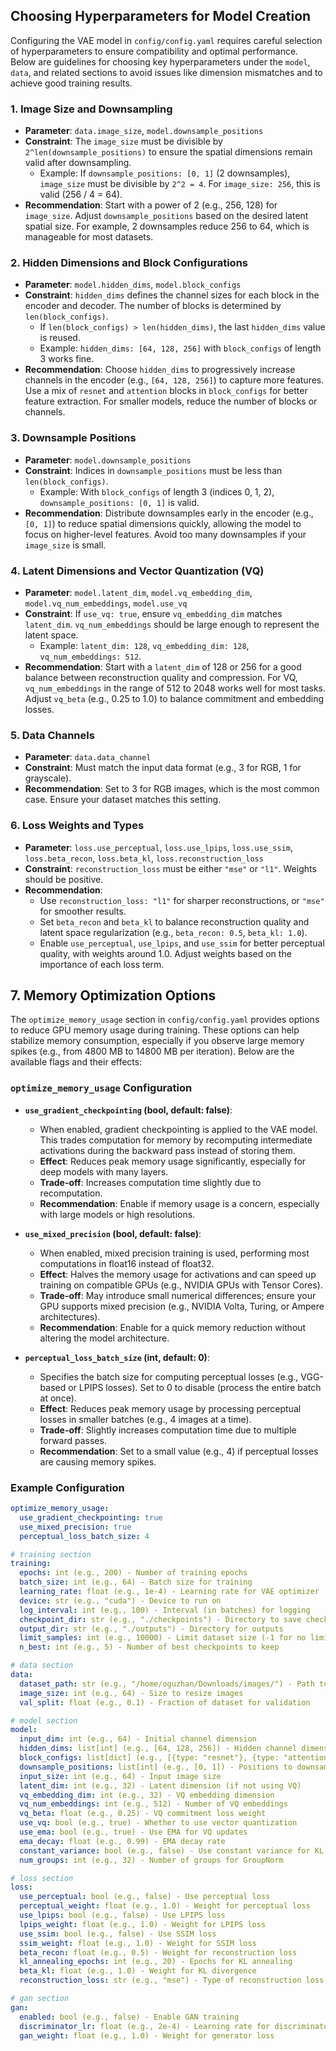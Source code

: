 


## Choosing Hyperparameters for Model Creation

Configuring the VAE model in `config/config.yaml` requires careful selection of hyperparameters to ensure compatibility and optimal performance. Below are guidelines for choosing key hyperparameters under the `model`, `data`, and related sections to avoid issues like dimension mismatches and to achieve good training results.

### 1. Image Size and Downsampling
- **Parameter**: `data.image_size`, `model.downsample_positions`
- **Constraint**: The `image_size` must be divisible by `2^len(downsample_positions)` to ensure the spatial dimensions remain valid after downsampling.
  - Example: If `downsample_positions: [0, 1]` (2 downsamples), `image_size` must be divisible by `2^2 = 4`. For `image_size: 256`, this is valid (256 / 4 = 64).
- **Recommendation**: Start with a power of 2 (e.g., 256, 128) for `image_size`. Adjust `downsample_positions` based on the desired latent spatial size. For example, 2 downsamples reduce 256 to 64, which is manageable for most datasets.

### 2. Hidden Dimensions and Block Configurations
- **Parameter**: `model.hidden_dims`, `model.block_configs`
- **Constraint**: `hidden_dims` defines the channel sizes for each block in the encoder and decoder. The number of blocks is determined by `len(block_configs)`.
  - If `len(block_configs) > len(hidden_dims)`, the last `hidden_dims` value is reused.
  - Example: `hidden_dims: [64, 128, 256]` with `block_configs` of length 3 works fine.
- **Recommendation**: Choose `hidden_dims` to progressively increase channels in the encoder (e.g., `[64, 128, 256]`) to capture more features. Use a mix of `resnet` and `attention` blocks in `block_configs` for better feature extraction. For smaller models, reduce the number of blocks or channels.

### 3. Downsample Positions
- **Parameter**: `model.downsample_positions`
- **Constraint**: Indices in `downsample_positions` must be less than `len(block_configs)`.
  - Example: With `block_configs` of length 3 (indices 0, 1, 2), `downsample_positions: [0, 1]` is valid.
- **Recommendation**: Distribute downsamples early in the encoder (e.g., `[0, 1]`) to reduce spatial dimensions quickly, allowing the model to focus on higher-level features. Avoid too many downsamples if your `image_size` is small.

### 4. Latent Dimensions and Vector Quantization (VQ)
- **Parameter**: `model.latent_dim`, `model.vq_embedding_dim`, `model.vq_num_embeddings`, `model.use_vq`
- **Constraint**: If `use_vq: true`, ensure `vq_embedding_dim` matches `latent_dim`. `vq_num_embeddings` should be large enough to represent the latent space.
  - Example: `latent_dim: 128`, `vq_embedding_dim: 128`, `vq_num_embeddings: 512`.
- **Recommendation**: Start with a `latent_dim` of 128 or 256 for a good balance between reconstruction quality and compression. For VQ, `vq_num_embeddings` in the range of 512 to 2048 works well for most tasks. Adjust `vq_beta` (e.g., 0.25 to 1.0) to balance commitment and embedding losses.

### 5. Data Channels
- **Parameter**: `data.data_channel`
- **Constraint**: Must match the input data format (e.g., 3 for RGB, 1 for grayscale).
- **Recommendation**: Set to 3 for RGB images, which is the most common case. Ensure your dataset matches this setting.

### 6. Loss Weights and Types
- **Parameter**: `loss.use_perceptual`, `loss.use_lpips`, `loss.use_ssim`, `loss.beta_recon`, `loss.beta_kl`, `loss.reconstruction_loss`
- **Constraint**: `reconstruction_loss` must be either `"mse"` or `"l1"`. Weights should be positive.
- **Recommendation**:
  - Use `reconstruction_loss: "l1"` for sharper reconstructions, or `"mse"` for smoother results.
  - Set `beta_recon` and `beta_kl` to balance reconstruction quality and latent space regularization (e.g., `beta_recon: 0.5`, `beta_kl: 1.0`).
  - Enable `use_perceptual`, `use_lpips`, and `use_ssim` for better perceptual quality, with weights around 1.0. Adjust weights based on the importance of each loss term.

## 7. Memory Optimization Options

The `optimize_memory_usage` section in `config/config.yaml` provides options to reduce GPU memory usage during training. These options can help stabilize memory consumption, especially if you observe large memory spikes (e.g., from 4800 MB to 14800 MB per iteration). Below are the available flags and their effects:

### `optimize_memory_usage` Configuration

- **`use_gradient_checkpointing` (bool, default: false)**:
  - When enabled, gradient checkpointing is applied to the VAE model. This trades computation for memory by recomputing intermediate activations during the backward pass instead of storing them.
  - **Effect**: Reduces peak memory usage significantly, especially for deep models with many layers.
  - **Trade-off**: Increases computation time slightly due to recomputation.
  - **Recommendation**: Enable if memory usage is a concern, especially with large models or high resolutions.

- **`use_mixed_precision` (bool, default: false)**:
  - When enabled, mixed precision training is used, performing most computations in float16 instead of float32.
  - **Effect**: Halves the memory usage for activations and can speed up training on compatible GPUs (e.g., NVIDIA GPUs with Tensor Cores).
  - **Trade-off**: May introduce small numerical differences; ensure your GPU supports mixed precision (e.g., NVIDIA Volta, Turing, or Ampere architectures).
  - **Recommendation**: Enable for a quick memory reduction without altering the model architecture.

- **`perceptual_loss_batch_size` (int, default: 0)**:
  - Specifies the batch size for computing perceptual losses (e.g., VGG-based or LPIPS losses). Set to 0 to disable (process the entire batch at once).
  - **Effect**: Reduces peak memory usage by processing perceptual losses in smaller batches (e.g., 4 images at a time).
  - **Trade-off**: Slightly increases computation time due to multiple forward passes.
  - **Recommendation**: Set to a small value (e.g., 4) if perceptual losses are causing memory spikes.

### Example Configuration
```yaml
optimize_memory_usage:
  use_gradient_checkpointing: true
  use_mixed_precision: true
  perceptual_loss_batch_size: 4

# training section
training:
  epochs: int (e.g., 200) - Number of training epochs
  batch_size: int (e.g., 64) - Batch size for training
  learning_rate: float (e.g., 1e-4) - Learning rate for VAE optimizer
  device: str (e.g., "cuda") - Device to run on
  log_interval: int (e.g., 100) - Interval (in batches) for logging
  checkpoint_dir: str (e.g., "./checkpoints") - Directory to save checkpoints
  output_dir: str (e.g., "./outputs") - Directory for outputs
  limit_samples: int (e.g., 10000) - Limit dataset size (-1 for no limit)
  n_best: int (e.g., 5) - Number of best checkpoints to keep

# data section
data:
  dataset_path: str (e.g., "/home/oguzhan/Downloads/images/") - Path to dataset
  image_size: int (e.g., 64) - Size to resize images
  val_split: float (e.g., 0.1) - Fraction of dataset for validation

# model section
model:
  input_dim: int (e.g., 64) - Initial channel dimension
  hidden_dims: list[int] (e.g., [64, 128, 256]) - Hidden channel dimensions
  block_configs: list[dict] (e.g., [{type: "resnet"}, {type: "attention"}, {type: "resnet"}]) - Block types
  downsample_positions: list[int] (e.g., [0, 1]) - Positions to downsample
  input_size: int (e.g., 64) - Input image size
  latent_dim: int (e.g., 32) - Latent dimension (if not using VQ)
  vq_embedding_dim: int (e.g., 32) - VQ embedding dimension
  vq_num_embeddings: int (e.g., 512) - Number of VQ embeddings
  vq_beta: float (e.g., 0.25) - VQ commitment loss weight
  use_vq: bool (e.g., true) - Whether to use vector quantization
  use_ema: bool (e.g., true) - Use EMA for VQ updates
  ema_decay: float (e.g., 0.99) - EMA decay rate
  constant_variance: bool (e.g., false) - Use constant variance for KL
  num_groups: int (e.g., 32) - Number of groups for GroupNorm

# loss section
loss:
  use_perceptual: bool (e.g., false) - Use perceptual loss
  perceptual_weight: float (e.g., 1.0) - Weight for perceptual loss
  use_lpips: bool (e.g., false) - Use LPIPS loss
  lpips_weight: float (e.g., 1.0) - Weight for LPIPS loss
  use_ssim: bool (e.g., false) - Use SSIM loss
  ssim_weight: float (e.g., 1.0) - Weight for SSIM loss
  beta_recon: float (e.g., 0.5) - Weight for reconstruction loss
  kl_annealing_epochs: int (e.g., 20) - Epochs for KL annealing
  beta_kl: float (e.g., 1.0) - Weight for KL divergence
  reconstruction_loss: str (e.g., "mse") - Type of reconstruction loss ("mse" or "l1")

# gan section
gan:
  enabled: bool (e.g., false) - Enable GAN training
  discriminator_lr: float (e.g., 2e-4) - Learning rate for discriminator
  gan_weight: float (e.g., 1.0) - Weight for generator loss


